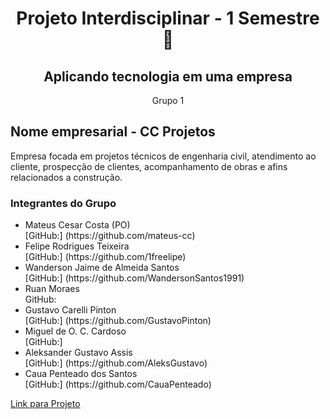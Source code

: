 <div align='center'>
    <h1>Projeto Interdisciplinar - 1 Semestre 🚀</h1>
    <h2>Aplicando tecnologia em uma empresa</h2>
    <p>Grupo 1</p>
  </div>
  
  <h2>Nome empresarial - CC Projetos</h2>
  <p>Empresa focada em projetos técnicos de engenharia civil, atendimento ao cliente, prospecção de clientes, acompanhamento de obras e afins relacionados a construção.</p>
  
  <h3>Integrantes do Grupo</h3>
  <ul display='inline-block'>
    <li>Mateus Cesar Costa (PO)</li> [GitHub:] (https://github.com/mateus-cc)
    <li>Felipe Rodrigues Teixeira</li> [GitHub:] (https://github.com/1freelipe)
    <li>Wanderson Jaime de Almeida Santos</li> [GitHub:] (https://github.com/WandersonSantos1991)
    <li>Ruan Moraes</li> GitHub: <a href=""></a>
    <li>Gustavo Carelli Pinton</li> [GitHub:] (https://github.com/GustavoPinton)
    <li>Miguel de O. C. Cardoso</li> [GitHub:] 
    <li>Aleksander Gustavo Assis</li> [GitHub:] (https://github.com/AleksGustavo)
    <li>Caua Penteado dos Santos</li> [GitHub:] (https://github.com/CauaPenteado)
  </ul>

  <a href='https://mateus-cc.github.io/dsm-fatec-pi-grupo01/Codigo/index.html'>Link para Projeto</a>

